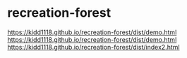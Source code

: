 # recreation-forest

https://kidd1118.github.io/recreation-forest/dist/demo.html
https://kidd1118.github.io/recreation-forest/dist/demo.html
https://kidd1118.github.io/recreation-forest/dist/index2.html
